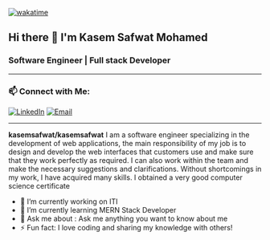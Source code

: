 [![wakatime](https://wakatime.com/badge/user/d5b6284a-1e66-4b17-b12a-2f2680902507.svg)](https://wakatime.com/@d5b6284a-1e66-4b17-b12a-2f2680902507)
## Hi there 👋 I'm Kasem Safwat Mohamed 
### Software Engineer | Full stack Developer 

---
### 📫 Connect with Me:
[![LinkedIn](https://img.shields.io/badge/LinkedIn-Connect-blue)](www.linkedin.com/in/kasem-safwat-3ab98a2b0)
[![Email](https://img.shields.io/badge/Email-Contact-red)](kasemsafwat.96@gmail.com)


---
**kasemsafwat/kasemsafwat** I am a software engineer specializing in the development of web applications, the main responsibility 
of my job is to design and develop the web interfaces that customers use and make sure that they 
work perfectly as required. I can also work within the team and make the necessary suggestions and 
clarifications. Without shortcomings in my work, I have acquired many skills. I obtained a very good 
computer science certificate

- 🔭 I’m currently working on ITI
- 🌱 I’m currently learning MERN Stack Developer
- 💬 Ask me about : Ask me anything you want to know about me
- ⚡ Fun fact: I love coding and sharing my knowledge with others!
<!--- 📫 How to reach me: ...
- 🤔 I’m looking for help with 
- 👯 I’m looking to collaborate on ...
 - 😄 Pronouns: ... -->

